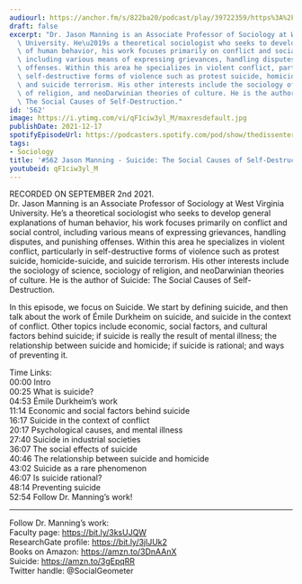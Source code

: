 ```yaml
---
audiourl: https://anchor.fm/s/822ba20/podcast/play/39722359/https%3A%2F%2Fd3ctxlq1ktw2nl.cloudfront.net%2Fstaging%2F2021-8-2%2F532c9223-4f55-509d-4ed7-ee1208041d59.m4a
draft: false
excerpt: "Dr. Jason Manning is an Associate Professor of Sociology at West Virginia\
  \ University. He\u2019s a theoretical sociologist who seeks to develop general explanations\
  \ of human behavior, his work focuses primarily on conflict and social control,\
  \ including various means of expressing grievances, handling disputes, and punishing\
  \ offenses. Within this area he specializes in violent conflict, particularly in\
  \ self-destructive forms of violence such as protest suicide, homicide-suicide,\
  \ and suicide terrorism. His other interests include the sociology of science, sociology\
  \ of religion, and neoDarwinian theories of culture. He is the author of Suicide:\
  \ The Social Causes of Self-Destruction."
id: '562'
image: https://i.ytimg.com/vi/qF1ciw3yl_M/maxresdefault.jpg
publishDate: 2021-12-17
spotifyEpisodeUrl: https://podcasters.spotify.com/pod/show/thedissenter/episodes/562-Jason-Manning---Suicide-The-Social-Causes-of-Self-Destruction-e16qntn
tags:
- Sociology
title: '#562 Jason Manning - Suicide: The Social Causes of Self-Destruction'
youtubeid: qF1ciw3yl_M
---
```

<div class="timelinks">

RECORDED ON SEPTEMBER 2nd 2021.  
Dr. Jason Manning is an Associate Professor of Sociology at West Virginia University. He’s a theoretical sociologist who seeks to develop general explanations of human behavior, his work focuses primarily on conflict and social control, including various means of expressing grievances, handling disputes, and punishing offenses. Within this area he specializes in violent conflict, particularly in self-destructive forms of violence such as protest suicide, homicide-suicide, and suicide terrorism. His other interests include the sociology of science, sociology of religion, and neoDarwinian theories of culture. He is the author of Suicide: The Social Causes of Self-Destruction.

In this episode, we focus on Suicide. We start by defining suicide, and then talk about the work of Émile Durkheim on suicide, and suicide in the context of conflict. Other topics include economic, social factors, and cultural factors behind suicide; if suicide is really the result of mental illness; the relationship between suicide and homicide; if suicide is rational; and ways of preventing it.

Time Links:  
<time>00:00</time> Intro  
<time>00:25</time> What is suicide?  
<time>04:53</time> Émile Durkheim’s work  
<time>11:14</time> Economic and social factors behind suicide  
<time>16:17</time> Suicide in the context of conflict  
<time>20:17</time> Psychological causes, and mental illness  
<time>27:40</time> Suicide in industrial societies  
<time>36:07</time> The social effects of suicide  
<time>40:46</time> The relationship between suicide and homicide  
<time>43:02</time> Suicide as a rare phenomenon  
<time>46:07</time> Is suicide rational?  
<time>48:14</time> Preventing suicide  
<time>52:54</time> Follow Dr. Manning’s work!

---

Follow Dr. Manning’s work:  
Faculty page: https://bit.ly/3ksUJQW  
ResearchGate profile: https://bit.ly/3jlJUk2  
Books on Amazon: https://amzn.to/3DnAAnX  
Suicide: https://amzn.to/3gEpqRR  
Twitter handle: @SocialGeometer
</div>

